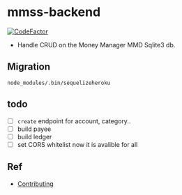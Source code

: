 # mmss-backend
[![CodeFactor](https://www.codefactor.io/repository/github/money-manager-saas/mmss-backend/badge)](https://www.codefactor.io/repository/github/money-manager-saas/mmss-backend)

- Handle CRUD on the Money Manager MMD Sqlite3 db.


## Migration

`node_modules/.bin/sequelizeheroku`

## todo
- [ ] `create` endpoint for account, category..
- [ ] build payee
- [ ] build ledger
- [ ] set CORS whitelist now it is avalible for all

## Ref
- [Contributing](CONTRIBUTING.md)
